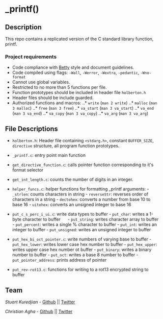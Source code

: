 # _printf()
## Description
This repo contains a replicated version of the C standard library function, printf.  
### Project requirements
- Code compliance with [Betty](https://github.com/holbertonschool/Betty) style and document guidelines.
- Code compiled using flags: `-Wall`, `-Werror`, `-Wextra`, `-pedantic`, `-Wno-format`
- Cannot use global variables.
- Restricted to no more than 5 functions per file.
- Function prototypes should be included in header file `holberton.h`
- Header files should be include guarded.
- Authorized functions and macros:
..* `write` (`man 2 write`)
..* `malloc` (`man 3 malloc`)
..* `free` (`man 3 free`)
..* `va_start` (`man 3 va_start`)
..* `va_end` (`man 3 va_end`)
..* `va_copy` (`man 3 va_copy`)
..* `va_arg` (`man 3 va_arg`)


## File Descriptions
- `holberton.h`: Header file containing  `<stdarg.h>`, constant `BUFFER_SIZE`, `directive` structure, all program function prototypes.
- `_printf.c`: entry point main function
- `get_directive_function.c`: calls pointer function corresponding to it's format selector
- `get_int_length.c`: counts the number of digits in an integer.
- `helper_funcs.c`: helper functions for formatting _printf arguments:
      - `_strlen`: counts characters in string 
      - `reverseStr`: reverses order of characters in a string
      - `dectohex`: converts a number from base 10 to base 16
      - `uitohex`: converts an unsigned integer to base 16

- `put_c_s_perc_i_ui.c`: write data types to buffer
      - `put_char`: writes a 1-byte character to buffer
      - `put_string`: writes character array to buffer
      - `put_percent`: writes a single % character to buffer
      - `put_int`: writes an integer to buffer
      - `put_unsigned`: writes an unsigned integer to buffer
      
- `put_hex_bi_oct_pointer.c`: write numbers of varying base to buffer
      - `put_hex_lower`: writes lower case hex number to buffer
      - `put_hex_upper`: writes upper case hex number ot buffer
      - `put_binary`: writes a binary number to buffer
      - `put_oct`: writes a base 8 number to buffer
      - `put_pointer_address`: prints address of pointer
      
 - `put_rev-rot13.c`: functions for writing to a rot13 encrypted string to buffer

## Team

*Stuart Kuredjian* - [Github](https://github.com/dbconfession78) || [Twitter](https://twitter.com/StueyGK)

*Christian Agha* - [Github](https://github.com/ChristianAgha) || [Twitter](https://twitter.com/ChristyanAgha)
